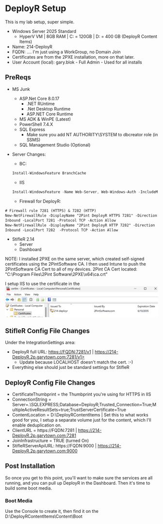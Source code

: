 # DeployR Setup

This is my lab setup, super simple.

- Windows Server 2025 Standard
  - HyperV VM | 8GB RAM | C: = 120GB | D: = 400 GB (DeployR Content Items)
- Name: 214-DeployR
- FQDN: ....  I'm just using a WorkGroup, no Domain Join
- Certificates are from the 2PXE installation, more on that later.
- User Account (local): gary.blok - Full Admin - Used for all installs

## PreReqs

- MS Junk
  - ASP.Net Core 8.0.17
    - .NET RUntime
    - .Net Desktop Runtime
    - ASP.NET Core Runtime
  - MS ADK & WinPE (Latest)
  - PowerShell 7.4.X
  - SQL Express
    - Make sure you add NT AUTHORITY\SYSTEM to dbcreator role (in SSMS)
  - SQL Management Studio (Optional)
- Server Changes:
  - BC:

  ```PowerShell
  Install-WindowsFeature BranchCache
  ```

  - IIS

  ```PowerShell
  Install-WindowsFeature -Name Web-Server, Web-Windows-Auth -IncludeManagementTools
  ```
  
  - Firewall for DeployR:

```PoweShell
# Firewall rule 7281 (HTTPS) & 7282 (HTTP)
New-NetFirewallRule -DisplayName "2Pint DeployR HTTPS 7281" -Direction Inbound -LocalPort 7281 -Protocol TCP -Action Allow
New-NetFirewallRule -DisplayName "2Pint DeployR HTTP 7282" -Direction Inbound -LocalPort 7282  -Protocol TCP -Action Allow
```

- StifleR 2.14
  - Server
  - Dashboard

NOTE:  I installed 2PXE on the same server, which created self-signed certificates using the 2PintSoftware CA.  I then used Intune to push the 2PintSoftware CA Cert to all of my devices.
2Pint CA Cert located: "C:\Program Files\2Pint Software\2PXE\x64\ca.crt"

 I setup IIS to use the certificate in the
![Image01](media/DRCert01.png)

## StifleR Config File Changes

Under the IntegrationSettings area:

- DeployR full URL: <https://FQDN:7281/v1> | https://214-DeployR.2p.garytown.com:7281/v1>
  - Update because LOCALHOST doesn't match the cert. :-)
- Everything else should just be standard settings for StifleR

## DeployR Config File Changes

- CertificateThumbprint = the Thumbprint you're using for HTTPS in IIS
- ConnectionString = Server=.\SQLEXPRESS;Database=DeployR;Trusted_Connection=True;MultipleActiveResultSets=true;TrustServerCertificate=True
- ContentLocation = D:\DeployRContentItems | Set this to what works good for you, I setup a separate volume just for the content, which I'll enable deduplication on.
- ClientURL = https://FQDN:7281 | https://214-DeployR.2p.garytown.com:7281
- JoinInfrastructure = TRUE (turned On)
- StifleRServerApiURL: https://FQDN:9000 | https://214-DeployR.2p.garytown.com:9000 

## Post Installation

So once you get to this point, you'll want to make sure the services are all running, and you can pull up DeployR in the Dashboard.  Then it's time to build some boot media.


### Boot Media

Use the Console to create it, then find it on the D:\DeployRContentItems\Content\Boot
